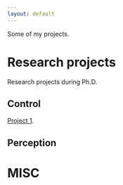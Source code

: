 ```yaml
---
layout: default
---
```


Some of my projects.

# Research projects

Research projects during Ph.D.

## Control

[Project 1](./projects/project-1.html).

## Perception

# MISC
